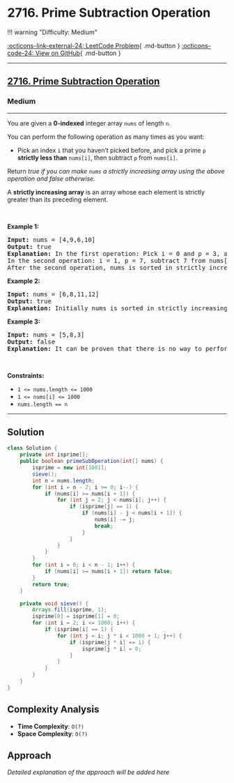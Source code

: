 # 2716. Prime Subtraction Operation

!!! warning "Difficulty: Medium"

[:octicons-link-external-24: LeetCode Problem](https://leetcode.com/problems/prime-subtraction-operation/){ .md-button }
[:octicons-code-24: View on GitHub](https://github.com/RAJ8664/Leetcode/tree/master/2716-prime-subtraction-operation){ .md-button }

---

<h2><a href="https://leetcode.com/problems/prime-subtraction-operation">2716. Prime Subtraction Operation</a></h2><h3>Medium</h3><hr><p>You are given a <strong>0-indexed</strong> integer array <code>nums</code> of length <code>n</code>.</p>

<p>You can perform the following operation as many times as you want:</p>

<ul>
	<li>Pick an index <code>i</code> that you haven&rsquo;t picked before, and pick a prime <code>p</code> <strong>strictly less than</strong> <code>nums[i]</code>, then subtract <code>p</code> from <code>nums[i]</code>.</li>
</ul>

<p>Return <em>true if you can make <code>nums</code> a strictly increasing array using the above operation and false otherwise.</em></p>

<p>A <strong>strictly increasing array</strong> is an array whose each element is strictly greater than its preceding element.</p>

<p>&nbsp;</p>
<p><strong class="example">Example 1:</strong></p>

<pre>
<strong>Input:</strong> nums = [4,9,6,10]
<strong>Output:</strong> true
<strong>Explanation:</strong> In the first operation: Pick i = 0 and p = 3, and then subtract 3 from nums[0], so that nums becomes [1,9,6,10].
In the second operation: i = 1, p = 7, subtract 7 from nums[1], so nums becomes equal to [1,2,6,10].
After the second operation, nums is sorted in strictly increasing order, so the answer is true.</pre>

<p><strong class="example">Example 2:</strong></p>

<pre>
<strong>Input:</strong> nums = [6,8,11,12]
<strong>Output:</strong> true
<strong>Explanation: </strong>Initially nums is sorted in strictly increasing order, so we don&#39;t need to make any operations.</pre>

<p><strong class="example">Example 3:</strong></p>

<pre>
<strong>Input:</strong> nums = [5,8,3]
<strong>Output:</strong> false
<strong>Explanation:</strong> It can be proven that there is no way to perform operations to make nums sorted in strictly increasing order, so the answer is false.</pre>

<p>&nbsp;</p>
<p><strong>Constraints:</strong></p>

<ul>
	<li><code>1 &lt;= nums.length &lt;= 1000</code></li>
	<li><code>1 &lt;= nums[i] &lt;= 1000</code></li>
	<li><code><font face="monospace">nums.length == n</font></code></li>
</ul>


---

## Solution

```java
class Solution {
    private int isprime[];
    public boolean primeSubOperation(int[] nums) {
        isprime = new int[1001];
        sieve();
        int n = nums.length;
        for (int i = n - 2; i >= 0; i--) {
            if (nums[i] >= nums[i + 1]) {
                for (int j = 2; j < nums[i]; j++) {
                    if (isprime[j] == 1) {
                        if (nums[i] - j < nums[i + 1]) {
                            nums[i] -= j;
                            break;
                        }
                    }
                }
            }
        }
        for (int i = 0; i < n - 1; i++) {
            if (nums[i] >= nums[i + 1]) return false;
        }
        return true;
    }

    private void sieve() {
        Arrays.fill(isprime, 1);
        isprime[0] = isprime[1] = 0;
        for (int i = 2; i <= 1000; i++) {
            if (isprime[i] == 1) {
                for (int j = i; j * i < 1000 + 1; j++) {
                    if (isprime[j * i] == 1) {
                        isprime[j * i] = 0;
                    }
                }
            }
        }
    }
}
```

## Complexity Analysis

- **Time Complexity**: `O(?)`
- **Space Complexity**: `O(?)`

## Approach

*Detailed explanation of the approach will be added here*

